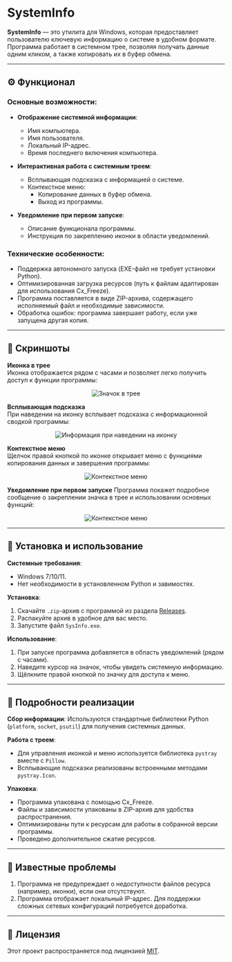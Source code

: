 # SystemInfo  

**SystemInfo** — это утилита для Windows, которая предоставляет пользователю ключевую информацию о системе в удобном формате. Программа работает в системном трее, позволяя получать данные одним кликом, а также копировать их в буфер обмена.

---

## **⚙ Функционал**

### **Основные возможности**:

- **Отображение системной информации**:  
  - Имя компьютера.
  - Имя пользователя.
  - Локальный IP-адрес.
  - Время последнего включения компьютера.

- **Интерактивная работа с системным треем**:
  - Всплывающая подсказка с информацией о системе.
  - Контекстное меню:
    - Копирование данных в буфер обмена.
    - Выход из программы.
- **Уведомление при первом запуске**:
  - Описание функционала программы.
  - Инструкция по закреплению иконки в области уведомлений.

### **Технические особенности**:
- Поддержка автономного запуска (EXE-файл не требует установки Python).
- Оптимизированная загрузка ресурсов (путь к файлам адаптирован для использования Cx_Freeze).
- Программа поставляется в виде ZIP-архива, содержащего исполняемый файл и необходимые зависимости.
- Обработка ошибок: программа завершает работу, если уже запущена другая копия.

---

  ## **📸 Скриншоты**

**Иконка в трее**  
Иконка отображается рядом с часами и позволяет легко получить доступ к функции программы:
<p align="center">
  <img src="https://github.com/user-attachments/assets/28220dc4-007a-42a5-98bf-fd2fb8effad6" alt="Значок в трее">
</p>  

**Всплывающая подсказка**  
При наведении на иконку всплывает подсказка с информационной сводкой программы:  
<p align="center">
  <img src="https://github.com/user-attachments/assets/45308020-86d2-4f6d-8839-86f7ec8ac59c" alt="Информация при наведении на иконку">
</p>

**Контекстное меню**  
Щелчок правой кнопкой по иконке открывает меню с функциями копирования данных и завершения программы:  
<p align="center">
  <img src="https://github.com/user-attachments/assets/88ccc9cd-aa2a-4d27-b365-74c1dce5febc" alt="Контекстное меню">
</p>

**Уведомление при первом запуске**
Программа покажет подробное сообщение о закреплении значка в трее и использовании основных функций:
<p align="center">
  <img src="https://github.com/user-attachments/assets/6ed0db68-4147-483b-885a-4b9c5496509d" alt="Контекстное меню">
</p>

---

## **🔧 Установка и использование**

**Системные требования**:
- Windows 7/10/11.
- Нет необходимости в установленном Python и завимостях.

**Установка**:
1. Скачайте `.zip`-архив с программой из раздела [Releases](https://github.com/1minEpowMinX/SysInfo/releases).
2. Распакуйте архив в удобное для вас место.
3. Запустите файл `SysInfo.exe`.

**Использование**:
1. При запуске программа добавляется в область уведомлений (рядом с часами).
2. Наведите курсор на значок, чтобы увидеть системную информацию.
3. Щёлкните правой кнопкой по значку для доступа к меню.

---

## **📖 Подробности реализации**

**Сбор информации**:
Используются стандартные библиотеки Python (`platform`, `socket`, `psutil`) для получения системных данных.

**Работа с треем**:
- Для управления иконкой и меню используется библиотека `pystray` вместе с `Pillow`.
- Всплывающие подсказки реализованы встроенными методами `pystray.Icon`.

**Упаковка**:
- Программа упакована с помощью Cx_Freeze.
- Файлы и зависимости упакованы в ZIP-архив для удобства распространения.
- Оптимизированы пути к ресурсам для работы в собранной версии программы.
- Проведено дополнительное сжатие ресурсов.

---

## **🚧 Известные проблемы**

1. Программа не предупреждает о недоступности файлов ресурса (например, иконки), если они отсутствуют.
2. Программа отображает локальный IP-адрес. Для поддержки сложных сетевых конфигураций потребуется доработка.

---

## **📜 Лицензия**

Этот проект распространяется под лицензией [MIT](https://github.com/1minEpowMinX/SysInfo/blob/main/LICENSE).
